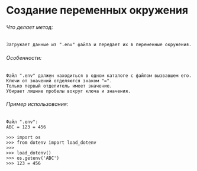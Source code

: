 # Создание переменных окружения

###### _Что делает метод:_ 
```
Загружает данные из ".env" файла и передает их в переменные окружения.
```

###### _Особенности:_
```
Файл ".env" должен находиться в одном каталоге с файлом вызвавшем его.
Ключи от значений отделяются знаком "=".
Только первый отделитель имеет значение.
Убирает лишние пробелы вокруг ключа и значения.
```

###### _Пример использования:_
```
Файл ".env":
ABC = 123 = 456
```

```
>>> import os
>>> from dotenv import load_dotenv
>>>
>>> load_dotenv()
>>> os.getenv('ABC')
>>> 123 = 456
```